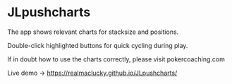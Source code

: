 # JLpushcharts

The app shows relevant charts for stacksize and positions. 

Double-click highlighted buttons for quick cycling during play.

If in doubt how to use the charts correctly, please visit pokercoaching.com 

Live demo ->  https://realmaclucky.github.io/JLpushcharts/
